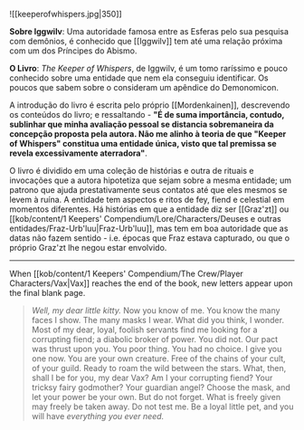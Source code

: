 ![[keeperofwhispers.jpg|350]]

**Sobre Iggwilv**: Uma autoridade famosa entre as Esferas pelo sua pesquisa com demônios, é conhecido que [[Iggwilv]] tem até uma relação próxima com um dos Príncipes do Abismo. 

**O Livro**: *The Keeper of Whispers*, de Iggwilv, é um tomo raríssimo e pouco conhecido sobre uma entidade que nem ela conseguiu identificar. Os poucos que sabem sobre o consideram um apêndice do Demonomicon. 

A introdução do livro é escrita pelo próprio [[Mordenkainen]], descrevendo os conteúdos do livro; e ressaltando - **"É de suma importância, contudo, sublinhar que minha avaliação pessoal se distancia sobremaneira da concepção proposta pela autora. Não me alinho à teoria de que "Keeper of Whispers" constitua uma entidade única, visto que tal premissa se revela excessivamente aterradora"**.

O livro é dividido em uma coleção de histórias e outra de rituais e invocações que a autora hipotetiza que sejam sobre a mesma entidade; um patrono que ajuda prestativamente seus contatos até que eles mesmos se levem à ruína. A entidade tem aspectos e ritos de fey, fiend e celestial em momentos diferentes. Há histórias em que a entidade diz ser [[Graz'zt]] ou [[kob/content/1 Keepers' Compendium/Lore/Characters/Deuses e outras entidades/Fraz-Urb'luu|Fraz-Urb'luu]], mas tem em boa autoridade que as datas não fazem sentido - i.e. épocas que Fraz estava capturado, ou que o próprio Graz'zt lhe negou estar envolvido. 

----
When [[kob/content/1 Keepers' Compendium/The Crew/Player Characters/Vax|Vax]] reaches the end of the book, new letters appear upon the final blank page. 

> *Well, my dear little kitty.*
> Now you know of me. You know the many faces I show. The many masks I wear. What did you think, I wonder.
> Most of my dear, loyal, foolish servants find me looking for a corrupting fiend; a diabolic broker of power. 
> You did not.
> Our pact was thrust upon you. You poor thing. You had no choice. 
> I give you one now.
> You are your own creature. Free of the chains of your cult, of your guild. Ready to roam the wild between the stars.
> What, then, shall I be for you, my dear Vax?
> Am I your corrupting fiend? Your tricksy fairy godmother? Your guardian angel? Choose the mask, and let your power be your own. 
> But do not forget. What is freely given may freely be taken away. Do not test me. Be a loyal little pet, and you will have *everything you ever need.*

